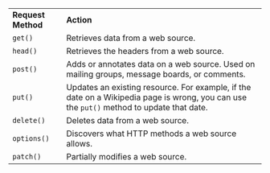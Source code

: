 |                    |                                                              |
| :----------------- | ------------------------------------------------------------ |
| **Request Method** | **Action**                                                   |
| `get()`            | Retrieves data from a web source.                            |
| `head()`           | Retrieves the headers from a web source.                     |
| `post()`           | Adds or annotates data on a web source. Used on mailing groups, message boards, or comments. |
| `put()`            | Updates an existing resource. For example, if the date on a Wikipedia page is wrong, you can use the `put()` method to update that date. |
| `delete()`         | Deletes data from a web source.                              |
| `options()`        | Discovers what HTTP methods a web source allows.             |
| `patch()`          | Partially modifies a web source.                             |